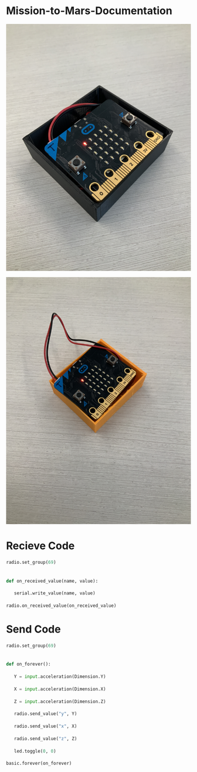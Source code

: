 # Mission-to-Mars-Documentation

![Final Enclosure](final.JPG)

![First Enclosure](proto.JPG)


# Recieve Code

```python
radio.set_group(69)


def on_received_value(name, value):

   serial.write_value(name, value)

radio.on_received_value(on_received_value)
```

# Send Code

```python
radio.set_group(69)


def on_forever():
 
   Y = input.acceleration(Dimension.Y)

   X = input.acceleration(Dimension.X)

   Z = input.acceleration(Dimension.Z)

   radio.send_value("y", Y)

   radio.send_value("x", X)

   radio.send_value("z", Z)

   led.toggle(0, 0)
   
basic.forever(on_forever)
```
 
